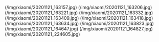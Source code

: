(/img/xiaomi/20201121_163157.jpg)
(/img/xiaomi/20201121_163206.jpg)
(/img/xiaomi/20201121_163221.jpg)
(/img/xiaomi/20201121_163332.jpg)
(/img/xiaomi/20201121_163409.jpg)
(/img/xiaomi/20201121_163418.jpg)
(/img/xiaomi/20201121_163634.jpg)
(/img/xiaomi/20201121_163823.jpg)
(/img/xiaomi/20201121_164647.jpg)
(/img/xiaomi/20201121_164827.jpg)
(/img/xiaomi/20201121_224605.jpg)

